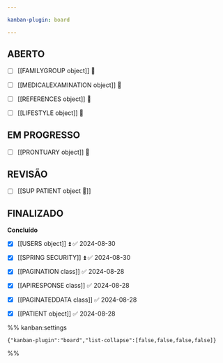 ```yaml
---

kanban-plugin: board

---
```


## ABERTO

- [ ] [[FAMILYGROUP object]] 🔼
- [ ] [[MEDICALEXAMINATION object]] 🔼
- [ ] [[REFERENCES object]] 🔼
- [ ] [[LIFESTYLE object]] 🔼


## EM PROGRESSO

- [ ] [[PRONTUARY object]] 🔼


## REVISÃO

- [ ] [[SUP PATIENT object 🔺]]


## FINALIZADO

**Concluído**
- [x] [[USERS object]] ⏫ ✅ 2024-08-30
- [x] [[SPRING SECURITY]] ⏫ ✅ 2024-08-30
- [x] [[PAGINATION class]] ✅ 2024-08-28
- [x] [[APIRESPONSE class]] ✅ 2024-08-28
- [x] [[PAGINATEDDATA class]] ✅ 2024-08-28
- [x] [[PATIENT object]] ✅ 2024-08-28




%% kanban:settings
```
{"kanban-plugin":"board","list-collapse":[false,false,false,false]}
```
%%